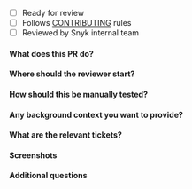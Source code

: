 - [ ] Ready for review
- [ ] Follows [CONTRIBUTING](https://github.com/snyk/snyk-maven-plugin/blob/master/CONTRIBUTING.md) rules
- [ ] Reviewed by Snyk internal team

 #### What does this PR do?

 #### Where should the reviewer start?

 #### How should this be manually tested?

 #### Any background context you want to provide?

 #### What are the relevant tickets?

 #### Screenshots

 #### Additional questions
